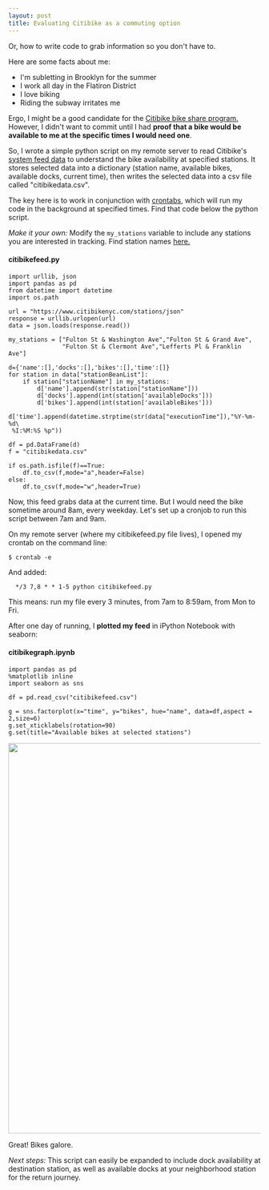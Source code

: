 ```yaml
---
layout: post
title: Evaluating Citibike as a commuting option
---
```


Or, how to write code to grab information so you don't have to. 

Here are some facts about me:

 * I'm subletting in Brooklyn for the summer
 * I work all day in the Flatiron District
 * I love biking
 * Riding the subway irritates me

Ergo, I might be a good candidate for the <a href="https://www.citibikenyc.com/" target="_blank">Citibike bike share program.</a> However, I didn't want to commit until I had <b>proof that a bike would be available to me at the specific times I would need one</b>.

So, I wrote a simple python script on my remote server to read Citibike's <a href = "https://www.citibikenyc.com/stations/json" target="_blank">system feed data</a> to understand the bike availability at specified stations. It stores selected data into a dictionary (station name, available bikes, available docks, current time), then writes the selected data into a csv file called "citibikedata.csv".

The key here is to work in conjunction with <a href="http://www.adminschoice.com/crontab-quick-reference" target="_blank">crontabs</a>, which will run my code in the background at specified times. Find that code below the python script.

<i>Make it your own:</i> Modify the ```my_stations``` variable to include any stations you are interested in tracking. Find station names <a href="https://member.citibikenyc.com/map/" target="_blank">here.</a>

#### citibikefeed.py

```
import urllib, json
import pandas as pd
from datetime import datetime
import os.path

url = "https://www.citibikenyc.com/stations/json"
response = urllib.urlopen(url)
data = json.loads(response.read())

my_stations = ["Fulton St & Washington Ave","Fulton St & Grand Ave",
               "Fulton St & Clermont Ave","Lefferts Pl & Franklin Ave"]

d={'name':[],'docks':[],'bikes':[],'time':[]}
for station in data["stationBeanList"]:
    if station["stationName"] in my_stations:
        d['name'].append(str(station["stationName"]))
        d['docks'].append(int(station['availableDocks']))
        d['bikes'].append(int(station['availableBikes']))
        d['time'].append(datetime.strptime(str(data["executionTime"]),"%Y-%m-%d\
 %I:%M:%S %p"))

df = pd.DataFrame(d)
f = "citibikedata.csv"

if os.path.isfile(f)==True:
    df.to_csv(f,mode="a",header=False)
else:
    df.to_csv(f,mode="w",header=True)
```

Now, this feed grabs data at the current time. But I would need the bike sometime around 8am, every weekday. Let's set up a cronjob to run this script between 7am and 9am.

On my remote server (where my citibikefeed.py file lives), I opened my crontab on the command line:

```
$ crontab -e
```
And added:

```
  */3 7,8 * * 1-5 python citibikefeed.py
```

This means: run my file every 3 minutes, from 7am to 8:59am, from Mon to Fri.

After one day of running, I <b>plotted my feed</b> in iPython Notebook with seaborn:

#### citibikegraph.ipynb
```
import pandas as pd
%matplotlib inline
import seaborn as sns

df = pd.read_csv("citibikefeed.csv")

g = sns.factorplot(x="time", y="bikes", hue="name", data=df,aspect = 2,size=6)
g.set_xticklabels(rotation=90)
g.set(title="Available bikes at selected stations")
```

<img style= "width: 780px;" src="http://cgerson.github.io/images/availbikes.png">

Great! Bikes galore.

<i>Next steps:</i> This script can easily be expanded to include dock availability at destination station, as well as available docks at your neighborhood station for the return journey.